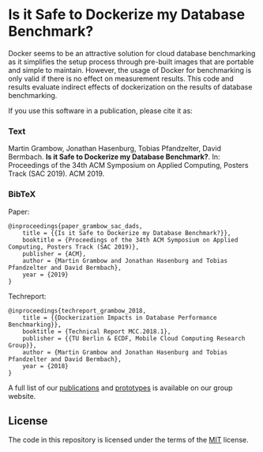 # Is it Safe to Dockerize my Database Benchmark?

Docker seems to be an attractive solution for cloud database benchmarking as it simplifies the setup process through pre-built images that are portable and simple to maintain. However, the usage of Docker for benchmarking is only valid if there is no effect on measurement results. This code and results evaluate indirect effects of dockerization on the results of database benchmarking. 

If you use this software in a publication, please cite it as:

### Text
Martin Grambow, Jonathan Hasenburg, Tobias Pfandzelter, David Bermbach. **Is it Safe to Dockerize my Database Benchmark?**. In: Proceedings of the 34th ACM Symposium on Applied Computing, Posters Track (SAC 2019). ACM 2019.

### BibTeX
Paper:
````
@inproceedings{paper_grambow_sac_dads,
	title = {{Is it Safe to Dockerize my Database Benchmark?}},
	booktitle = {Proceedings of the 34th ACM Symposium on Applied Computing, Posters Track (SAC 2019)},
	publisher = {ACM},
	author = {Martin Grambow and Jonathan Hasenburg and Tobias Pfandzelter and David Bermbach},
	year = {2019}
}
````
Techreport:
````
@inproceedings{techreport_grambow_2018,
	title = {{Dockerization Impacts in Database Performance Benchmarking}},
	booktitle = {Technical Report MCC.2018.1},
	publisher = {{TU Berlin & ECDF, Mobile Cloud Computing Research Group}},
	author = {Martin Grambow and Jonathan Hasenburg and Tobias Pfandzelter and David Bermbach},
	year = {2018}
}
````

A full list of our [publications](https://www.mcc.tu-berlin.de/menue/forschung/publikationen/parameter/en/) and [prototypes](https://www.mcc.tu-berlin.de/menue/forschung/prototypes/parameter/en/) is available on our group website.

## License

The code in this repository is licensed under the terms of the [MIT](./LICENSE) license.

